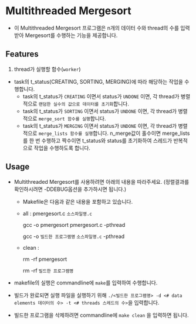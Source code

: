 # Multithreaded Mergesort

- 이 Multithreaded Mergesort 프로그램은 n개의 데이터 수와 thread의 수를 입력받아 Mergesort를 수행하는 기능을 제공합니다.


## Features
1. thread가 실행할 함수(`worker`)
- task의 t_status(CREATING, SORTING, MERGING)에 따라 해당하는 작업을 수행합니다.
  - task의 t_status가 `CREATING` 이면서 status가 `UNDONE` 이면, 각 thread가 병렬적으로 `랜덤한 실수의 값으로 데이터를 초기화`합니다.
  - task의 t_status가 `SORTING` 이면서 status가 `UNDONE` 이면, 각 thread가 병렬적으로 `merge_sort 함수를 실행`합니다.
  - task의 t_status가 `MERGING` 이면서 status가 `UNDONE` 이면, 각 thread가 병렬적으로 `merge_lists 함수를 실행`합니다. n_merge값이 홀수이면 merge_lists를 한 번 수행하고 
    짝수이면 t_status와 status를 초기화하여 스레드가 반복적으로 작업을 수행하도록 합니다.


## Usage 
- Multithreaded Mergesort를 사용하려면 아래의 내용을 따라주세요. (정렬결과를 확인하시려면 -DDEBUG옵션을 추가하시면 됩니다.)
  - Makefile은 다음과 같은 내용을 포함하고 있습니다.
  - all : pmergesort.c `소스파일명.c`

    gcc -o pmergesort pmergesort.c -pthread

    gcc -o `빌드한 프로그램명` `소스파일명.c` -pthread


  - clean : 

    rm -rf pmergesort

    rm -rf `빌드한 프로그램명`

- makefile의 실행은 commandline에 `make`를 입력하여 수행합니다.
- 빌드가 완료되면 실행 파일을 실행하기 위해 `./<빌드한 프로그램명> -d <# data elements 데이터의 수> -t <# threads 스레드의 수>`을 입력합니다.
- 빌드한 프로그램을 삭제하려면 commandline에 `make clean` 을 입력하면 됩니다.